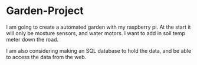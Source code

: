 # Garden-Project

I am going to create a automated garden with my raspberry pi.  At the start it will only be mosture sensors, and water motors.  I want to add in soil temp meter down the road.  

I am also considering making an SQL database to hold the data, and be able to access the data from the web.
